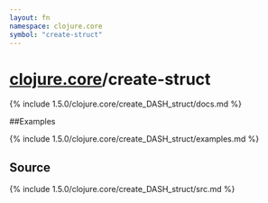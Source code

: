 ```yaml
---
layout: fn
namespace: clojure.core
symbol: "create-struct"
---
```


# [clojure.core](../)/create-struct

{% include 1.5.0/clojure.core/create_DASH_struct/docs.md %}

##Examples

{% include 1.5.0/clojure.core/create_DASH_struct/examples.md %}
## Source
{% include 1.5.0/clojure.core/create_DASH_struct/src.md %}

